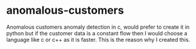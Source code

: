 # anomalous-customers
Anomalous customers anomaly detection in c, would prefer to create it in python but if the customer data is a constant flow then I would choose a language like c or c++ as it is faster. This is the reason why I created this.  
